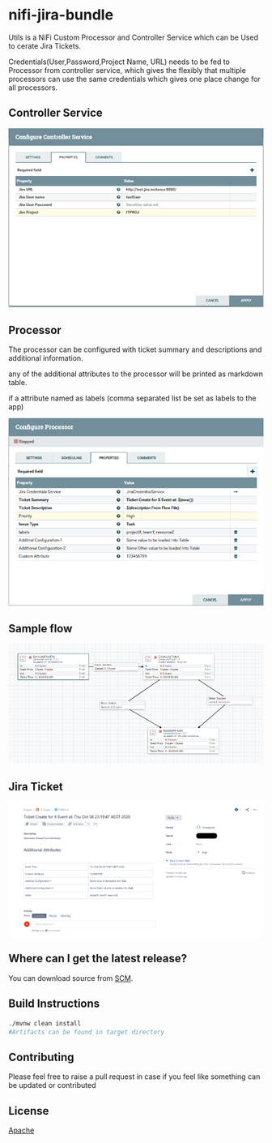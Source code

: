 # nifi-jira-bundle

Utils is a NiFi Custom Processor and Controller Service which can be Used to cerate Jira Tickets.

Credentials(User,Password,Project Name, URL) needs to be fed to Processor from controller service, which gives the flexibly that multiple processors can use the same credentials which gives one place change for all processors.

Controller Service
------------------
![Example Controller Service](images/controllerservice.png)


Processor
---------
The processor can be configured with ticket summary and descriptions and additional information.

any of the additional attributes to the processor will be printed as markdown table.

if a attribute named as labels (comma separated list be set as labels to the app)

![Example Processor](images/processor.png)

Sample flow
----------
![Sample flow](images/sampleflow.png)

Jira Ticket
-----------
![Jira Ticket](images/ticket.png)

Where can I get the latest release?
-----------------------------------
You can download source from [SCM](https://github.com/bkosaraju/nifi-jira-bundle).

## Build Instructions 

```bash
./mvnw clean install
#Artifacts can be found in target directory 
```

## Contributing
Please feel free to raise a pull request in case if you feel like something can be updated or contributed

## License
[Apache](http://www.apache.org/licenses/LICENSE-2.0.txt)
